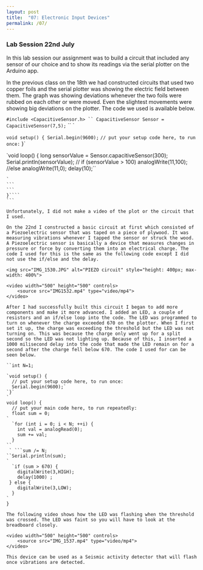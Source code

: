 ```yaml
---
layout: post
title:  "07: Electronic Input Devices"
permalink: /07/
---
```


### Lab Session 22nd July 

In this lab session our assignment was to build a circuit that included any sensor of our choice and to show its readings via the serial plotter on the Arduino app.

In the previous class on the 18th we had constructed circuits that used two copper foils and the serial plotter was showing the electric field between them. The graph was showing deviations whenever the two foils were rubbed on each other or were moved. Even the slightest movements were showing big deviations on the plotter. The code we used is available below.

`#include <CapacitiveSensor.h>
``
CapacitiveSensor Sensor = CapacitiveSensor(7,5);`
``
`

`void setup() {
  Serial.begin(9600);`
``
  // put your setup code here, to run once:
``
}`

`void loop() {
  long sensorValue = Sensor.capacitiveSensor(300);
  Serial.println(sensorValue);
 // if (sensorValue > 100) analogWrite(11,100);
  //else analogWrite(11,0);
  delay(10);``
````
`
```
```
}````
```

Unfortunately, I did not make a video of the plot or the circuit that I used.

On the 22nd I constructed a basic circuit at first which consisted of a Piezoelectric sensor that was taped on a piece of plywood. It was measuring vibrations whenever I tapped the sensor or struck the wood. A Piezoelectric sensor is basically a device that measures changes in pressure or force by converting them into an electrical charge. The code I used for this is the same as the following code except I did not use the if/else and the delay.

<img src="IMG_1530.JPG" alt="PIEZO circuit" style="height: 400px; max-width: 400%">

<video width="500" height="500" controls>
	<source src="IMG1532.mp4" type="video/mp4">
</video>

After I had successfully built this circuit I began to add more components and make it more advanced. I added an LED, a couple of resistors and an if/else loop into the code. The LED was programmed to turn on whenever the charge exceeded 670 on the plotter. When I first set it up, the charge was exceeding the threshold but the LED was not turning on. This was because the charge only went up for a split second so the LED was not lighting up. Because of this, I inserted a 1000 milisecond delay into the code that made the LED remain on for a second after the charge fell below 670. The code I used for can be seen below.

``int N=1;

`void setup() {
  // put your setup code here, to run once:    
  Serial.begin(9600);`
`}`
`
void loop() {
  // put your main code here, to run repeatedly:
  float sum = 0;
`
  `for (int i = 0; i < N; ++i) {
    int val = analogRead(0);
    sum += val;
  }
``
 ` ```sum /= N;
``Serial.println(sum);
`
  `if (sum > 670) {
    digitalWrite(3,HIGH);
    delay(1000) ;
 } else {
    digitalWrite(3,LOW);
  }
`
}

The following video shows how the LED was flashing when the threshold was crossed. The LED was faint so you will have to look at the breadboard closely.

<video width="500" height="500" controls>
	<source src="IMG_1537.mp4" type="video/mp4">
</video>

This device can be used as a Seismic activity detector that will flash once vibrations are detected.





